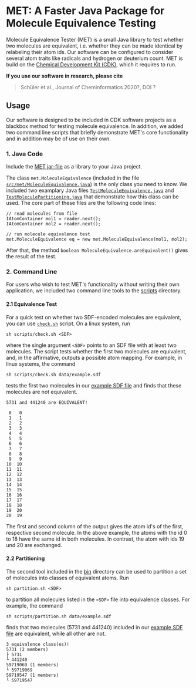 # MET: A Faster Java Package for Molecule Equivalence Testing

Molecule Equivalence Tester (MET) is a small Java library to test whether two molecules are equivalent, i.e. whether they can be made identical by relabeling their atom ids. 
Our software can be configured to consider several atom traits like radicals and hydrogen or deuterium count.
MET is build on the [Chemical Development Kit (CDK)](https://github.com/cdk/cdk), which it requires to run. 

**If you use our software in research, please cite**

> Schüler et al., Journal of Cheminformatics 2020?, DOI ?

## Usage 

Our software is designed to be included in CDK software projects as a blackbox method for testing molecule equivalence. In addition, we added two command line scripts that briefly demonstrate MET's core functionality and in addition may be of use on their own.

### 1. Java Code

Include the [MET jar-file](artifacts/) as a library to your Java project. 

The class `met.MoleculeEquivalence` (included in the file  [`src/met/MoleculeEquivalence.java`](src/met/MoleculeEquivalence.java)) is the only class you need to know.
We included two examplary Java files  [`TestMoleculeEquivalence.java`](src/met/example/TestMoleculeEquivalence.java) and  [`TestMoleculePartitioning.java`](src/met/example/TestMoleculePartitioning.java) that demonstrate how this class can be used.
The core part of these files are the following code lines:

    // read molecules from file 
    IAtomContainer mol1 = reader.next();
    IAtomContainer mol2 = reader.next();

    // run molecule equivalence test
    met.MoleculeEquivalence eq = new met.MoleculeEquivalence(mol1, mol2);
    
After that, the method `boolean MoleculeEquivalence.areEquivalent()` gives the result of the test.

### 2. Command Line

For users who wish to test MET's functionality without writing their own application, we included two command line tools to the [scripts](scripts/) directory.

#### 2.1 Equivalence Test

For a quick test on whether two SDF-encoded molecules are equivalent, you can use [`check.sh`](bin/check.sh) script. On a linux system, run

    sh scripts/check.sh <SDF>
     
where the single argument `<SDF>` points to an SDF file with at least two molecules. 
The script tests whether the first two molecules are equivalent, and, in the affirmative, outputs a possible atom mapping.
For example, in linux systems, the command

    sh scripts/check.sh data/example.sdf
    
tests the first two molecules in our [example SDF file](data/example.sdf) and finds that these molecules are not equivalent. 

    5731 and 441240 are EQUIVALENT!

     0	 0
     1	 1
     2	 2
     3	 3
     4	 4
     5	 5
     6	 6
     7	 7
     8	 8
     9	 9
    10	10
    11	11
    12	12
    13	13
    14	14
    15	15
    16	16
    17	17
    18	18
    19	20
    20	19

    
The first and second column of the output gives the atom id's of the first, respective second molecule. 
In the above example, the atoms with the id 0 to 18 have the same id in both molecules.
In contrast, the atom with ids 19 und 20 are exchanged.

#### 2.2 Partitioning

The second tool included in the [bin](bin/) directory can be used to partition a set of molecules into classes of equivalent atoms. Run

    sh partition.sh <SDF>
    
to partition all molecules listed in the `<SDF>` file into equivalence classes. For example, the command

    sh scripts/partition.sh data/example.sdf
    
finds that two molecules (5731 and 441240) included in our [example SDF file](data/example.sdf) are equivalent, while all other are not.

    3 equivalence class(es)!
    5731 (2 members)
    ├ 5731
    └ 441240
    59719069 (1 members)
    └ 59719069
    59719547 (1 members)
    └ 59719547


